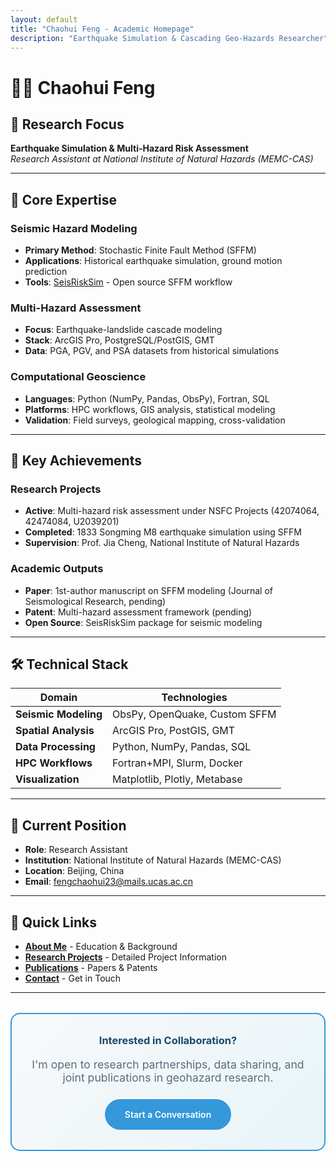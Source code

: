 ```yaml
---
layout: default
title: "Chaohui Feng - Academic Homepage"
description: "Earthquake Simulation & Cascading Geo-Hazards Researcher"
---
```


# 👨‍🔬 Chaohui Feng

## 🎯 Research Focus
**Earthquake Simulation & Multi-Hazard Risk Assessment**  
*Research Assistant at National Institute of Natural Hazards (MEMC-CAS)*

---

## 🚀 Core Expertise

### **Seismic Hazard Modeling**
- **Primary Method**: Stochastic Finite Fault Method (SFFM)
- **Applications**: Historical earthquake simulation, ground motion prediction
- **Tools**: [SeisRiskSim](https://github.com/chaohuifeng/seis-risk-sim) - Open source SFFM workflow

### **Multi-Hazard Assessment**  
- **Focus**: Earthquake-landslide cascade modeling
- **Stack**: ArcGIS Pro, PostgreSQL/PostGIS, GMT  
- **Data**: PGA, PGV, and PSA datasets from historical simulations

### **Computational Geoscience**
- **Languages**: Python (NumPy, Pandas, ObsPy), Fortran, SQL
- **Platforms**: HPC workflows, GIS analysis, statistical modeling
- **Validation**: Field surveys, geological mapping, cross-validation

---

## 🌟 Key Achievements

### **Research Projects**
- **Active**: Multi-hazard risk assessment under NSFC Projects (42074064, 42474084, U2039201)
- **Completed**: 1833 Songming M8 earthquake simulation using SFFM
- **Supervision**: Prof. Jia Cheng, National Institute of Natural Hazards

### **Academic Outputs**
- **Paper**: 1st-author manuscript on SFFM modeling (Journal of Seismological Research, pending)
- **Patent**: Multi-hazard assessment framework (pending)
- **Open Source**: SeisRiskSim package for seismic modeling

---

## 🛠️ Technical Stack

| **Domain** | **Technologies** |
|------------|------------------|
| **Seismic Modeling** | ObsPy, OpenQuake, Custom SFFM |
| **Spatial Analysis** | ArcGIS Pro, PostGIS, GMT |
| **Data Processing** | Python, NumPy, Pandas, SQL |
| **HPC Workflows** | Fortran+MPI, Slurm, Docker |
| **Visualization** | Matplotlib, Plotly, Metabase |

---

## 📍 Current Position
- **Role**: Research Assistant
- **Institution**: National Institute of Natural Hazards (MEMC-CAS)
- **Location**: Beijing, China
- **Email**: [fengchaohui23@mails.ucas.ac.cn](mailto:fengchaohui23@mails.ucas.ac.cn)

---

## 🔗 Quick Links
- **[About Me](about)** - Education & Background
- **[Research Projects](research)** - Detailed Project Information  
- **[Publications](publications)** - Papers & Patents
- **[Contact](contact)** - Get in Touch

---

<div class="cta-section">
  <h3>Interested in Collaboration?</h3>
  <p>I'm open to research partnerships, data sharing, and joint publications in geohazard research.</p>
  <a href="mailto:fengchaohui23@mails.ucas.ac.cn" class="cta-button">Start a Conversation</a>
</div>

<style>
.cta-section {
  background: linear-gradient(135deg, #f8f9fa 0%, #e8f4f8 100%);
  padding: 2rem;
  border-radius: 15px;
  text-align: center;
  margin: 2rem 0;
  border: 2px solid #3498db;
}

.cta-section h3 {
  color: #1a4a6b;
  margin-top: 0;
}

.cta-section p {
  font-size: 1.1rem;
  color: #5a6c7d;
  margin-bottom: 1.5rem;
}

.cta-button {
  display: inline-block;
  padding: 1rem 2rem;
  background: #3498db;
  color: white;
  border-radius: 25px;
  text-decoration: none;
  font-weight: 600;
  transition: all 0.3s ease;
}

.cta-button:hover {
  background: #1a4a6b;
  transform: translateY(-2px);
  box-shadow: 0 4px 15px rgba(52,152,219,0.4);
}
</style>